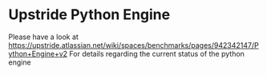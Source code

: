 # Upstride Python Engine

Please have a look at https://upstride.atlassian.net/wiki/spaces/benchmarks/pages/942342147/Python+Engine+v2 For details regarding the current status of the python engine
